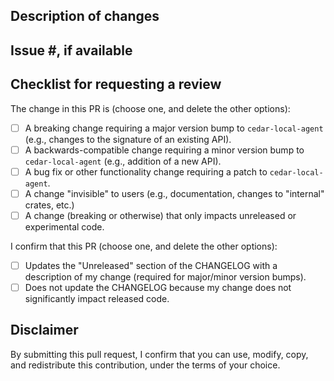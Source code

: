 ## Description of changes

## Issue #, if available

## Checklist for requesting a review

The change in this PR is (choose one, and delete the other options):

- [ ] A breaking change requiring a major version bump to `cedar-local-agent` (e.g., changes to the signature of an
  existing API).
- [ ] A backwards-compatible change requiring a minor version bump to `cedar-local-agent` (e.g., addition of a new API).
- [ ] A bug fix or other functionality change requiring a patch to `cedar-local-agent`.
- [ ] A change "invisible" to users (e.g., documentation, changes to "internal" crates, etc.)
- [ ] A change (breaking or otherwise) that only impacts unreleased or experimental code.

I confirm that this PR (choose one, and delete the other options):

- [ ] Updates the "Unreleased" section of the CHANGELOG with a description of my change (required for major/minor
  version bumps).
- [ ] Does not update the CHANGELOG because my change does not significantly impact released code.

## Disclaimer

By submitting this pull request, I confirm that you can use, modify, copy, and redistribute this contribution, under the
terms of your choice.

